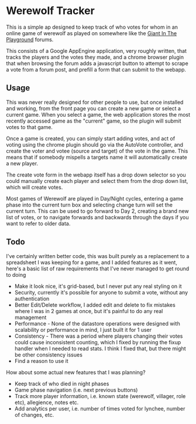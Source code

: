 Werewolf Tracker
================

This is a simple ap designed to keep track of who votes for whom in an online game of werewolf as played on somewhere like the [Giant In The Playground](http://www.giantitp.com/forums/) forums.

This consists of a Google AppEngine application, very roughly written, that tracks the players and the votes they made, and a chrome browser plugin that when browsing the forum adds a javascript button to attempt to scrape a vote from a forum post, and prefill a form that can submit to the webapp.

Usage
-----

This was never really designed for other people to use, but once installed and working, from the front page you can create a new game or select a current game.  When you select a game, the web application stores the most recently accessed game as the "current" game, so the plugin will submit votes to that game.

Once a game is created, you can simply start adding votes, and act of voting using the chrome plugin should go via the AutoVote controller, and create the voter and votee (source and target) of the vote in the game.  This means that if somebody mispells a targets name it will automatically create a new player.

The create vote form in the webapp itself has a drop down selector so you could manually create each player and select them from the drop down list, which will create votes.

Most games of Werewolf are played in Day/Night cycles, entering a game phase into the current turn box and selecting change turn will set the current turn.  This can be used to go forward to Day 2, creating a brand new list of votes, or to navigate forwards and backwards through the days if you want to refer to older data.

Todo
----

I've certainly written better code, this was built purely as a replacement to a spreadsheet I was keeping for a game, and I added features as it went, here's a basic list of raw requirements that I've never managed to get round to doing

- Make it look nice, it's grid-based, but I never put any real styling on it
- Security, currently it's possible for anyone to submit a vote, without any authentication
- Better Edit/Delete workflow, I added edit and delete to fix mistakes where I was in 2 games at once, but it's painful to do any real management
- Performance - None of the datastore operations were designed with scalability or performance in mind, I just built it for 1 user
- Consistency - There was a period where players changing their votes could cause inconsistent counting, which I fixed by running the fixup handler when I needed to read stats.  I think I fixed that, but there might be other consistency issues
- Find a reason to use it

How about some actual new features that I was planning?

- Keep track of who died in night phases
- Game phase navigation (i.e. next previous buttons)
- Track more player information, i.e. known state (werewolf, villager, role etc), allegience, notes etc.
- Add analytics per user, i.e. number of times voted for lynchee, number of changes, etc.